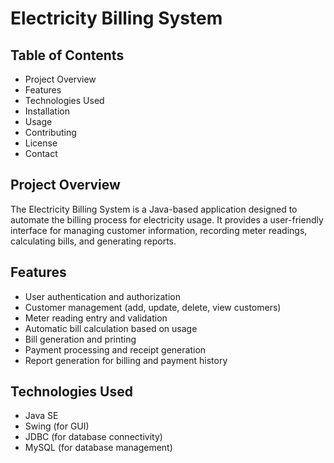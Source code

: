 # Electricity Billing System
## Table of Contents
* Project Overview
* Features
* Technologies Used
* Installation
* Usage
* Contributing
* License
* Contact
## Project Overview
The Electricity Billing System is a Java-based application designed to automate the billing process for electricity usage. It provides a user-friendly interface for managing customer information, recording meter readings, calculating bills, and generating reports.

## Features
* User authentication and authorization
* Customer management (add, update, delete, view customers)
* Meter reading entry and validation
* Automatic bill calculation based on usage
* Bill generation and printing
* Payment processing and receipt generation
* Report generation for billing and payment history
## Technologies Used
* Java SE
* Swing (for GUI)
* JDBC (for database connectivity)
* MySQL (for database management)
